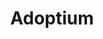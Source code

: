 ---
git: https://github.com/adoptium
linkedin: https://linkedin.com/showcase/adoptium
logohandle: adoptiumnet
sort: adoptium
title: Adoptium
website: https://adoptium.net/
youtube: https://youtube.com/c/EclipseAdoptium
---